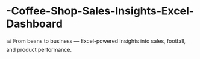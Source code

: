 # -Coffee-Shop-Sales-Insights-Excel-Dashboard
📊 From beans to business — Excel-powered insights into sales, footfall, and product performance.
